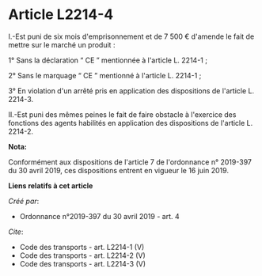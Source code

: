 # Article L2214-4

I.-Est puni de six mois d'emprisonnement et de 7 500 € d'amende le fait de mettre sur le marché un produit : 

1° Sans la déclaration “ CE ” mentionnée à l'article L. 2214-1 ; 

2° Sans le marquage “ CE ” mentionné à l'article L. 2214-1 ; 

3° En violation d'un arrêté pris en application des dispositions de l'article L. 2214-3. 

II.-Est puni des mêmes peines le fait de faire obstacle à l'exercice des fonctions des agents habilités en application des
dispositions de l'article L. 2214-2.

**Nota:**

Conformément aux dispositions de l'article 7 de l'ordonnance n° 2019-397 du 30 avril 2019, ces dispositions entrent en
vigueur le 16 juin 2019.

**Liens relatifs à cet article**

_Créé par_:

  - Ordonnance n°2019-397 du 30 avril 2019 - art. 4

_Cite_:

  - Code des transports - art. L2214-1 (V)
  - Code des transports - art. L2214-2 (V)
  - Code des transports - art. L2214-3 (V)
